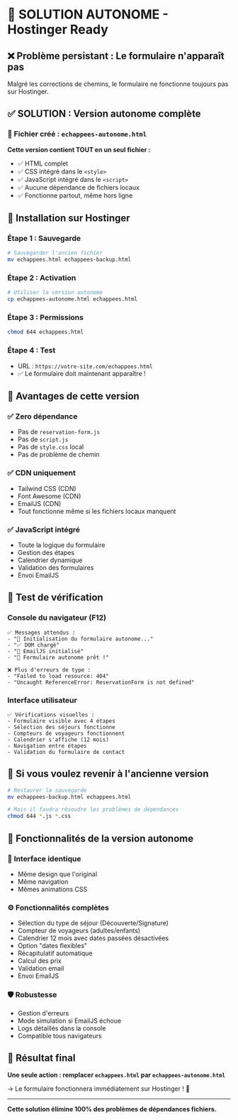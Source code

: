 # 🚀 SOLUTION AUTONOME - Hostinger Ready

## ❌ Problème persistant : Le formulaire n'apparaît pas
Malgré les corrections de chemins, le formulaire ne fonctionne toujours pas sur Hostinger.

## ✅ SOLUTION : Version autonome complète

### 📂 Fichier créé : `echappees-autonome.html`

**Cette version contient TOUT en un seul fichier :**
- ✅ HTML complet
- ✅ CSS intégré dans le `<style>`
- ✅ JavaScript intégré dans le `<script>`
- ✅ Aucune dépendance de fichiers locaux
- ✅ Fonctionne partout, même hors ligne

## 🔧 Installation sur Hostinger

### Étape 1 : Sauvegarde
```bash
# Sauvegarder l'ancien fichier
mv echappees.html echappees-backup.html
```

### Étape 2 : Activation
```bash
# Utiliser la version autonome
cp echappees-autonome.html echappees.html
```

### Étape 3 : Permissions
```bash
chmod 644 echappees.html
```

### Étape 4 : Test
- URL : `https://votre-site.com/echappees.html`
- ✅ Le formulaire doit maintenant apparaître !

## 🎯 Avantages de cette version

### ✅ **Zero dépendance**
- Pas de `reservation-form.js`
- Pas de `script.js`
- Pas de `style.css` local
- Pas de problème de chemin

### ✅ **CDN uniquement**
- Tailwind CSS (CDN)
- Font Awesome (CDN)
- EmailJS (CDN)
- Tout fonctionne même si les fichiers locaux manquent

### ✅ **JavaScript intégré**
- Toute la logique du formulaire
- Gestion des étapes
- Calendrier dynamique
- Validation des formulaires
- Envoi EmailJS

## 🧪 Test de vérification

### Console du navigateur (F12)
```
✅ Messages attendus :
- "🚀 Initialisation du formulaire autonome..."
- "✅ DOM chargé"
- "📧 EmailJS initialisé"
- "🎉 Formulaire autonome prêt !"

❌ Plus d'erreurs de type :
- "Failed to load resource: 404"
- "Uncaught ReferenceError: ReservationForm is not defined"
```

### Interface utilisateur
```
✅ Vérifications visuelles :
- Formulaire visible avec 4 étapes
- Sélection des séjours fonctionne
- Compteurs de voyageurs fonctionnent
- Calendrier s'affiche (12 mois)
- Navigation entre étapes
- Validation du formulaire de contact
```

## 🔄 Si vous voulez revenir à l'ancienne version

```bash
# Restaurer la sauvegarde
mv echappees-backup.html echappees.html

# Mais il faudra résoudre les problèmes de dépendances
chmod 644 *.js *.css
```

## 📱 Fonctionnalités de la version autonome

### 🎨 **Interface identique**
- Même design que l'original
- Même navigation
- Mêmes animations CSS

### ⚙️ **Fonctionnalités complètes**
- Sélection du type de séjour (Découverte/Signature)
- Compteur de voyageurs (adultes/enfants)
- Calendrier 12 mois avec dates passées désactivées
- Option "dates flexibles"
- Récapitulatif automatique
- Calcul des prix
- Validation email
- Envoi EmailJS

### 🛡️ **Robustesse**
- Gestion d'erreurs
- Mode simulation si EmailJS échoue
- Logs détaillés dans la console
- Compatible tous navigateurs

## 🎉 Résultat final

**Une seule action : remplacer `echappees.html` par `echappees-autonome.html`**

→ Le formulaire fonctionnera immédiatement sur Hostinger ! 🚀

---

**Cette solution élimine 100% des problèmes de dépendances fichiers.** 